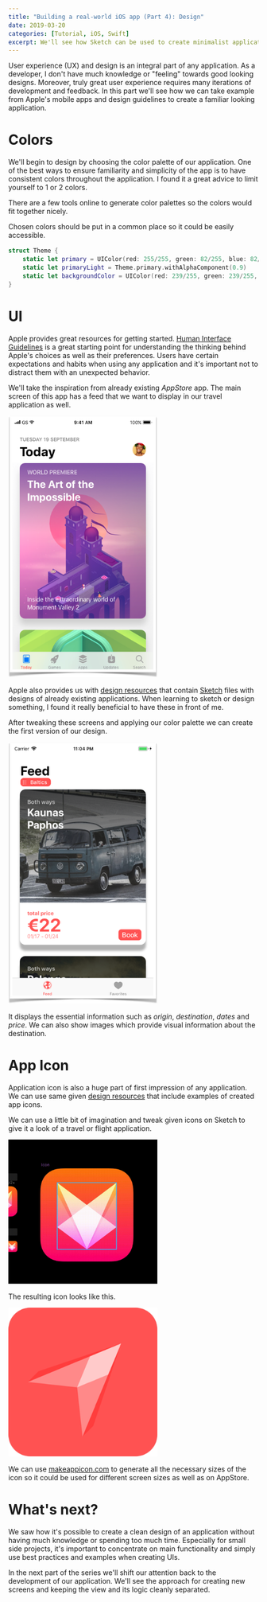 ```yaml
---
title: "Building a real-world iOS app (Part 4): Design"
date: 2019-03-20
categories: [Tutorial, iOS, Swift]
excerpt: We'll see how Sketch can be used to create minimalist application screen design and app icon.
---
```


User experience (UX) and design is an integral part of any application. As a developer, I don't have much knowledge or "feeling" towards good looking designs. Moreover, truly great user experience requires many iterations of development and feedback. In this part we'll see how we can take example from Apple's mobile apps and design guidelines to create a familiar looking application.

# Colors

We'll begin to design by choosing the color palette of our application. One of the best ways to ensure familiarity and simplicity of the app is to have consistent colors throughout the application. I found it a great advice to limit yourself to 1 or 2 colors. 

There are a few tools online to generate color palettes so the colors would fit together nicely. 

Chosen colors should be put in a common place so it could be easily accessible.

```swift
struct Theme {
    static let primary = UIColor(red: 255/255, green: 82/255, blue: 82/255, alpha: 1.0)
    static let primaryLight = Theme.primary.withAlphaComponent(0.9)
    static let backgroundColor = UIColor(red: 239/255, green: 239/255, blue: 244/255, alpha: 1.0)
}
```

# UI

Apple provides great resources for getting started. [Human Interface Guidelines](https://developer.apple.com/design/human-interface-guidelines/) is a great starting point for understanding the thinking behind Apple's choices as well as their preferences. Users have certain expectations and habits when using any application and it's important not to distract them with an unexpected behavior. 

We'll take the inspiration from already existing _AppStore_ app. The main screen of this app has a feed that we want to display in our travel application as well. 

<img src="/assets/images/aerogami-tutorial/part4/app_screen_example.png" alt="App Scren Example" width="300"/>

Apple also provides us with [design resources](https://developer.apple.com/design/resources/) that contain [Sketch](https://www.sketch.com) files with designs of already existing applications. When learning to sketch or design something, I found it really beneficial to have these in front of me. 

After tweaking these screens and applying our color palette we can create the first version of our design. 

<img src="/assets/images/aerogami-tutorial/part4/app_screen_real.png" alt="Feed Screen" width="300"/>

It displays the essential information such as _origin_, _destination_, _dates_ and _price_. We can also show images which provide visual information about the destination.

# App Icon

Application icon is also a huge part of first impression of any application. We can use same given [design resources](https://developer.apple.com/design/resources/) that include examples of created app icons. 

We can use a little bit of imagination and tweak given icons on Sketch to give it a look of a travel or flight application. 

<img src="/assets/images/aerogami-tutorial/part4/app_icon.gif" alt="Making of App Icon" width="300"/>

The resulting icon looks like this.

<img src="/assets/images/aerogami-tutorial/part4/app_icon.png" alt="App Icon" width="300"/>

We can use [makeappicon.com](https://makeappicon.com) to generate all the necessary sizes of the icon so it could be used for different screen sizes as well as on AppStore. 

# What's next?

We saw how it's possible to create a clean design of an application without having much knowledge or spending too much time. Especially for small side projects, it's important to concentrate on main functionality and simply use best practices and examples when creating UIs. 

In the next part of the series we'll shift our attention back to the development of our application. We'll see the approach for creating new screens and keeping the view and its logic cleanly separated. 